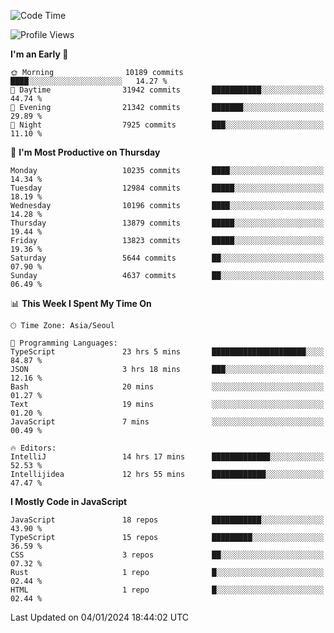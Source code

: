 <!--START_SECTION:waka-->
![Code Time](http://img.shields.io/badge/Code%20Time-5%2C458%20hrs%2052%20mins-blue)

![Profile Views](http://img.shields.io/badge/Profile%20Views-0-blue)

**I'm an Early 🐤** 

```text
🌞 Morning                10189 commits       ████░░░░░░░░░░░░░░░░░░░░░   14.27 % 
🌆 Daytime                31942 commits       ███████████░░░░░░░░░░░░░░   44.74 % 
🌃 Evening                21342 commits       ███████░░░░░░░░░░░░░░░░░░   29.89 % 
🌙 Night                  7925 commits        ███░░░░░░░░░░░░░░░░░░░░░░   11.10 % 
```
📅 **I'm Most Productive on Thursday** 

```text
Monday                   10235 commits       ████░░░░░░░░░░░░░░░░░░░░░   14.34 % 
Tuesday                  12984 commits       █████░░░░░░░░░░░░░░░░░░░░   18.19 % 
Wednesday                10196 commits       ████░░░░░░░░░░░░░░░░░░░░░   14.28 % 
Thursday                 13879 commits       █████░░░░░░░░░░░░░░░░░░░░   19.44 % 
Friday                   13823 commits       █████░░░░░░░░░░░░░░░░░░░░   19.36 % 
Saturday                 5644 commits        ██░░░░░░░░░░░░░░░░░░░░░░░   07.90 % 
Sunday                   4637 commits        ██░░░░░░░░░░░░░░░░░░░░░░░   06.49 % 
```


📊 **This Week I Spent My Time On** 

```text
🕑︎ Time Zone: Asia/Seoul

💬 Programming Languages: 
TypeScript               23 hrs 5 mins       █████████████████████░░░░   84.87 % 
JSON                     3 hrs 18 mins       ███░░░░░░░░░░░░░░░░░░░░░░   12.16 % 
Bash                     20 mins             ░░░░░░░░░░░░░░░░░░░░░░░░░   01.27 % 
Text                     19 mins             ░░░░░░░░░░░░░░░░░░░░░░░░░   01.20 % 
JavaScript               7 mins              ░░░░░░░░░░░░░░░░░░░░░░░░░   00.49 % 

🔥 Editors: 
IntelliJ                 14 hrs 17 mins      █████████████░░░░░░░░░░░░   52.53 % 
Intellijidea             12 hrs 55 mins      ████████████░░░░░░░░░░░░░   47.47 % 
```

**I Mostly Code in JavaScript** 

```text
JavaScript               18 repos            ███████████░░░░░░░░░░░░░░   43.90 % 
TypeScript               15 repos            █████████░░░░░░░░░░░░░░░░   36.59 % 
CSS                      3 repos             ██░░░░░░░░░░░░░░░░░░░░░░░   07.32 % 
Rust                     1 repo              █░░░░░░░░░░░░░░░░░░░░░░░░   02.44 % 
HTML                     1 repo              █░░░░░░░░░░░░░░░░░░░░░░░░   02.44 % 
```




 Last Updated on 04/01/2024 18:44:02 UTC
<!--END_SECTION:waka-->
